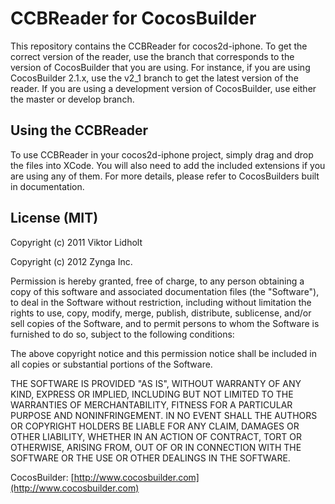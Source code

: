 # CCBReader for CocosBuilder
This repository contains the CCBReader for cocos2d-iphone. To get the correct version of the reader, use the branch that corresponds to the version of CocosBuilder that you are using. For instance, if you are using CocosBuilder 2.1.x, use the v2_1 branch to get the latest version of the reader. If you are using a development version of CocosBuilder, use either the master or develop branch.

## Using the CCBReader
To use CCBReader in your cocos2d-iphone project, simply drag and drop the files into XCode. You will also need to add the included extensions if you are using any of them. For more details, please refer to CocosBuilders built in documentation.

## License (MIT)
Copyright (c) 2011 Viktor Lidholt

Copyright (c) 2012 Zynga Inc.

Permission is hereby granted, free of charge, to any person obtaining a copy of this software and associated documentation files (the "Software"), to deal in the Software without restriction, including without limitation the rights to use, copy, modify, merge, publish, distribute, sublicense, and/or sell copies of the Software, and to permit persons to whom the Software is furnished to do so, subject to the following conditions:

The above copyright notice and this permission notice shall be included in all copies or substantial portions of the Software.

THE SOFTWARE IS PROVIDED "AS IS", WITHOUT WARRANTY OF ANY KIND, EXPRESS OR IMPLIED, INCLUDING BUT NOT LIMITED TO THE WARRANTIES OF MERCHANTABILITY, FITNESS FOR A PARTICULAR PURPOSE AND NONINFRINGEMENT. IN NO EVENT SHALL THE AUTHORS OR COPYRIGHT HOLDERS BE LIABLE FOR ANY CLAIM, DAMAGES OR OTHER LIABILITY, WHETHER IN AN ACTION OF CONTRACT, TORT OR OTHERWISE, ARISING FROM, OUT OF OR IN CONNECTION WITH THE SOFTWARE OR THE USE OR OTHER DEALINGS IN THE SOFTWARE.

CocosBuilder: [http://www.cocosbuilder.com](http://www.cocosbuilder.com)